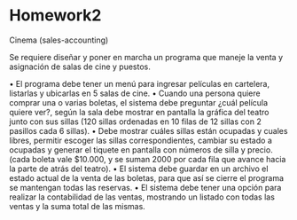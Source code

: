 # Homework2


Cinema (sales-accounting)

Se requiere diseñar y poner en marcha un programa que maneje la venta y asignación de
salas de cine y puestos.

• El programa debe tener un menú para ingresar películas en cartelera, listarlas y
ubicarlas en 5 salas de cine.
• Cuando una persona quiere comprar una o varias boletas, el sistema debe
preguntar ¿cuál película quiere ver?, según la sala debe mostrar en pantalla la
gráfica del teatro junto con sus sillas (120 sillas ordenadas en 10 filas de 12 sillas
con 2 pasillos cada 6 sillas).
• Debe mostrar cuáles sillas están ocupadas y cuales libres, permitir escoger las
sillas correspondientes, cambiar su estado a ocupadas y generar el tiquete en
pantalla con números de silla y precio. (cada boleta vale $10.000, y se suman 2000
por cada fila que avance hacia la parte de atrás del teatro).
• El sistema debe guardar en un archivo el estado actual de la venta de las boletas,
para que así se cierre el programa se mantengan todas las reservas.
• El sistema debe tener una opción para realizar la contabilidad de las ventas,
mostrando un listado con todas las ventas y la suma total de las mismas.

